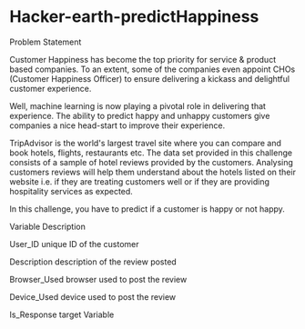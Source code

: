 # Hacker-earth-predictHappiness

Problem Statement

Customer Happiness has become the top priority for service & product based companies. To an extent, some of the companies even appoint CHOs (Customer Happiness Officer) to ensure delivering a kickass and delightful customer experience.

Well, machine learning is now playing a pivotal role in delivering that experience. The ability to predict happy and unhappy customers give companies a nice head-start to improve their experience.

TripAdvisor is the world's largest travel site where you can compare and book hotels, flights, restaurants etc. The data set provided in this challenge consists of a sample of hotel reviews provided by the customers. Analysing customers reviews will help them understand about the hotels listed on their website i.e. if they are treating customers well or if they are providing hospitality services as expected.

In this challenge, you have to predict if a customer is happy or not happy.


Variable	        Description

User_ID	      unique ID of the customer

Description	  description of the review posted

Browser_Used	browser used to post the review

Device_Used	  device used to post the review

Is_Response	  target Variable
